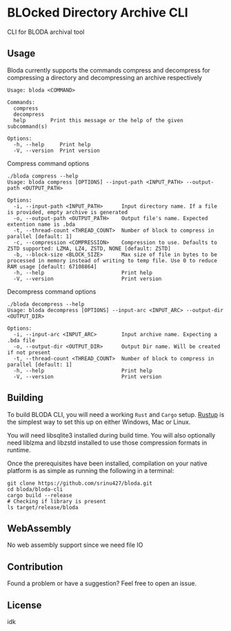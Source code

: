 # BLOcked Directory Archive CLI


CLI for BLODA archival tool


## Usage

Bloda currently supports the commands compress and decompress for compressing a directory and decompressing an archive respectively

```
Usage: bloda <COMMAND>

Commands:
  compress    
  decompress  
  help        Print this message or the help of the given subcommand(s)

Options:
  -h, --help     Print help
  -V, --version  Print version
```

Compress command options

```
./bloda compress --help
Usage: bloda compress [OPTIONS] --input-path <INPUT_PATH> --output-path <OUTPUT_PATH>

Options:
  -i, --input-path <INPUT_PATH>      Input directory name. If a file is provided, empty archive is generated
  -o, --output-path <OUTPUT_PATH>    Output file's name. Expected extention name is .bda
  -t, --thread-count <THREAD_COUNT>  Number of block to compress in parallel [default: 1]
  -c, --compression <COMPRESSION>    Compression to use. Defaults to ZSTD supported: LZMA, LZ4, ZSTD, NONE [default: ZSTD]
  -b, --block-size <BLOCK_SIZE>      Max size of file in bytes to be processed in memory instead of writing to temp file. Use 0 to reduce RAM usage [default: 67108864]
  -h, --help                         Print help
  -V, --version                      Print version
```

Decompress command options

```
./bloda decompress --help
Usage: bloda decompress [OPTIONS] --input-arc <INPUT_ARC> --output-dir <OUTPUT_DIR>

Options:
  -i, --input-arc <INPUT_ARC>        Input archive name. Expecting a .bda file
  -o, --output-dir <OUTPUT_DIR>      Output Dir name. Will be created if not present
  -t, --thread-count <THREAD_COUNT>  Number of block to compress in parallel [default: 1]
  -h, --help                         Print help
  -V, --version                      Print version
```

## Building

To build BLODA CLI, you will need a working `Rust` and `Cargo` setup. [Rustup](https://rustup.rs/) is the simplest way to set this up on either Windows, Mac or Linux.

You will need libsqlite3 installed during build time.
You will also optionally need liblzma and libzstd installed to use those compression formats in runtime.

Once the prerequisites have been installed, compilation on your native platform is as simple as running the following in a terminal:

```
git clone https://github.com/srinu427/bloda.git
cd bloda/bloda-cli
cargo build --release
# Checking if library is present
ls target/release/bloda
```

## WebAssembly

No web assembly support since we need file IO

## Contribution

Found a problem or have a suggestion? Feel free to open an issue.

## License

idk